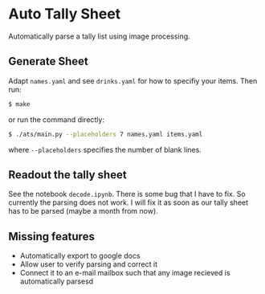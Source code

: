 # Auto Tally Sheet

Automatically parse a tally list using image processing.

## Generate Sheet

Adapt `names.yaml` and see `drinks.yaml` for how to specifiy your items.
Then run:

```bash
$ make
```

or run the command directly:
```bash
$ ./ats/main.py --placeholders 7 names.yaml items.yaml
```
where `--placeholders` specifies the number of blank lines.


## Readout the tally sheet

See the notebook `decode.ipynb`.
There is some bug that I have to fix. So currently the parsing does not work.
I will fix it as soon as our tally sheet has to be parsed (maybe a month from now).


## Missing features

- Automatically export to google docs
- Allow user to verify parsing and correct it
- Connect it to an e-mail mailbox such that any image recieved is automatically parsesd
